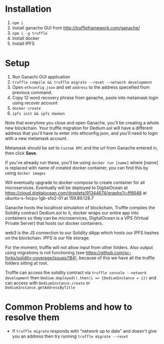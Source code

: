 # Installation

1. `npm i`
1. Install ganache GUI from http://truffleframework.com/ganache/
1. `npm i -g truffle`
1. Install docker
1. Install IPFS

# Setup

1. Run Ganachi GUI application
1. `truffle compile && truffle migrate --reset --network development`
1. Open `ethconfig.json` and set `address` to the address specefied from previous command.
1. Copy 12 word recovery phrase from ganache, paste into metamask login using recover account
1. `docker create`
1. `ipfs init && ipfs daemon`

Note that everytime you close and open Ganache, you'll be creating a whole new blockchain. Your truffle migration for Dedium.sol will have a different address that you'll have to enter into ethconfig.json, and you'll need to login with a new metamask account.  
  
Metamask should be set to `Custom RPC` and the url from Ganache entered in, then click **Save**.  
  
If you've already run these, you'll be using `docker run [name]` where [name] is replaced with name of created docker container, you can find this by using `docker images`  
  
Will eventually upgrade to docker-compose to create container for all microservices. Eventually will be deployed to DigitalOcean at https://cloud.digitalocean.com/droplets/91344674/graphs?i=ff6648 at ubuntu-s-1vcpu-1gb-sfo2-01 at 159.89.128.7  
  
Ganache hosts the localhost simulation of blockchain, Truffle compiles the Solidity contract Dedium.sol to it, docker wraps our entire app into containers so they can be microservices, DigitalOcean is a VPS (Virtual Private Server) that hosts our docker containers.  
  
web3 is the JS connection to our Solidity dApp which hosts our IPFS hashes on the blockchain. IPFS is our file storage.   
  
For the moment, truffle will not allow input from other folders. Also output using migrations is not functioning (see https://github.com/sc-forks/solidity-coverage/issues/184), because of this we have all the truffle folders sitting at root.  
  
Truffle can access the solidity contract via `truffle console --network development` then `Dedium.deployed().then(i => {DediumInstance = i})` and can access with `DediumInstance.create` or `DediumInstance.getAddressByTitle`

# Common Problems and how to resolve them

* If `truffle migrate` responds with "network up to date" and doesn't give you an address then try running `truffle migrate --reset`